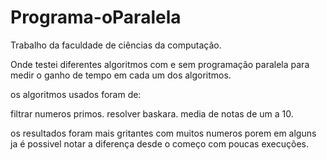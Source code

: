 # Programa-oParalela
Trabalho da faculdade de ciências da computação.

Onde testei diferentes algoritmos com e sem programação paralela para medir o ganho de tempo em cada um dos algoritmos.

os algoritmos usados foram de:

filtrar numeros primos.
resolver baskara.
media de notas de um a 10.

os resultados foram mais gritantes com muitos numeros porem em alguns ja é possivel notar a diferença desde o começo com poucas execuções.
